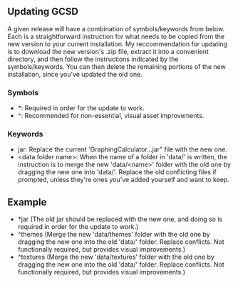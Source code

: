 ## Updating GCSD

A given release will have a combination of symbols/keywords from below.
Each is a straightforward instruction for what needs to be copied from the new version to your current installation.
My reccommendation for updating is to download the new version's .zip file, extract it into a convenient directory, and then follow the instructions indicated by the symbols/keywords.
You can then delete the remaining portions of the new installation, since you've updated the old one.

### Symbols
- \*: Required in order for the update to work.
- ^: Recommended for non-essential, visual asset improvements.

### Keywords
- jar: Replace the current 'GraphingCalculator...jar" file with the new one.
- \<data folder name\>: When the name of a folder in 'data/' is written, the instruction is to merge the new 'data/\<name\>' folder with the old one by dragging the new one into 'data/'. Replace the old conflicting files if prompted, unless they're ones you've added yourself and want to keep.

## Example
- \*jar (The old jar should be replaced with the new one, and doing so is required in order for the update to work.)
- ^themes (Merge the new 'data/themes' folder with the old one by dragging the new one into the old 'data/' folder. Replace conflicts. Not functionally required, but provides visual improvements.)
- ^textures (Merge the new 'data/textures' folder with the old one by dragging the new one into the old 'data/' folder. Replace conflicts. Not functionally required, but provides visual improvements.)
